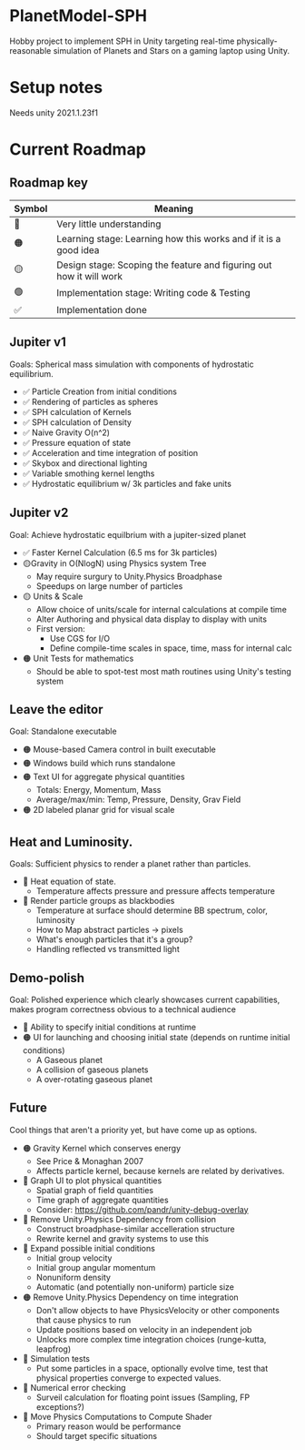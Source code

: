 # PlanetModel-SPH
Hobby project to implement SPH in Unity targeting real-time physically-reasonable simulation of Planets and Stars on a gaming laptop using Unity.

# Setup notes
Needs unity 2021.1.23f1

# Current Roadmap

## Roadmap key
| Symbol | Meaning |
|--------|---------|
| 🔴 | Very little understanding |
| 🟠 | Learning stage: Learning how this works and if it is a good idea|
| 🟡 | Design stage: Scoping the feature and figuring out how it will work |
| 🟢 | Implementation stage: Writing code & Testing|
| ✅ | Implementation done |

## Jupiter v1
Goals: Spherical mass simulation with components of hydrostatic equilibrium.
- ✅ Particle Creation from initial conditions
- ✅ Rendering of particles as spheres
- ✅ SPH calculation of Kernels
- ✅ SPH calculation of Density
- ✅ Naive Gravity O(n^2) 
- ✅ Pressure equation of state
- ✅ Acceleration and time integration of position
- ✅ Skybox and directional lighting
- ✅ Variable smothing kernel lengths
- ✅ Hydrostatic equilibrium w/ 3k particles and fake units

## Jupiter v2
Goal: Achieve hydrostatic equilbrium with a jupiter-sized planet
- ✅ Faster Kernel Calculation (6.5 ms for 3k particles)
- 🟡Gravity in O(NlogN) using Physics system Tree
  - May require surgury to Unity.Physics Broadphase
  - Speedups on large number of particles
- 🟡 Units & Scale
  - Allow choice of units/scale for internal calculations at compile time
  - Alter Authoring and physical data display to display with units
  - First version: 
    - Use CGS for I/O
    - Define compile-time scales in space, time, mass for internal calc
- 🟠 Unit Tests for mathematics
  - Should be able to spot-test most math routines using Unity's testing system

## Leave the editor
Goal: Standalone executable
- 🟠 Mouse-based Camera control in built executable
- 🟠 Windows build which runs standalone
- 🟠 Text UI for aggregate physical quantities
  - Totals: Energy, Momentum, Mass
  - Average/max/min: Temp, Pressure, Density, Grav Field
- 🟠 2D labeled planar grid for visual scale

## Heat and Luminosity.
Goals: Sufficient physics to render a planet rather than particles.
- 🔴 Heat equation of state.
  - Temperature affects pressure and pressure affects temperature
- 🔴 Render particle groups as blackbodies
  - Temperature at surface should determine BB spectrum, color, luminosity
  - How to Map abstract particles -> pixels 
  - What's enough particles that it's a group?
  - Handling reflected vs transmitted light

## Demo-polish
Goal: Polished experience which clearly showcases current capabilities, makes program correctness obvious to a technical audience
- 🔴 Ability to specify initial conditions at runtime
- 🟠 UI for launching and choosing initial state (depends on runtime initial conditions)
  - A Gaseous planet
  - A collision of gaseous planets
  - A over-rotating gaseous planet

## Future
Cool things that aren't a priority yet, but have come up as options.
- 🟠 Gravity Kernel which conserves energy
  - See Price & Monaghan 2007
  - Affects particle kernel, because kernels are related by derivatives.
- 🔴 Graph UI to plot physical quantities
  - Spatial graph of field quantities
  - Time graph of aggregate quantities
  - Consider: https://github.com/pandr/unity-debug-overlay
- 🔴 Remove Unity.Physics Dependency from collision
  - Construct broadphase-similar accelleration structure
  - Rewrite kernel and gravity systems to use this
- 🔴 Expand possible initial conditions
  - Initial group velocity
  - Initial group angular momentum
  - Nonuniform density
  - Automatic (and potentially non-uniform) particle size
- 🟠 Remove Unity.Physics Dependency on time integration
  - Don't allow objects to have PhysicsVelocity or other components that cause physics to run
  - Update positions based on velocity in an independent job
  - Unlocks more complex time integration choices (runge-kutta, leapfrog)
- 🔴 Simulation tests
  - Put some particles in a space, optionally evolve time, test that physical properties converge to expected values.
- 🔴 Numerical error checking
  - Surveil calculation for floating point issues (Sampling, FP exceptions?)
- 🔴 Move Physics Computations to Compute Shader
  - Primary reason would be performance
  - Should target specific situations


